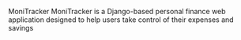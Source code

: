  MoniTracker
MoniTracker is a Django-based personal finance web application designed to help users take control of their expenses and savings
